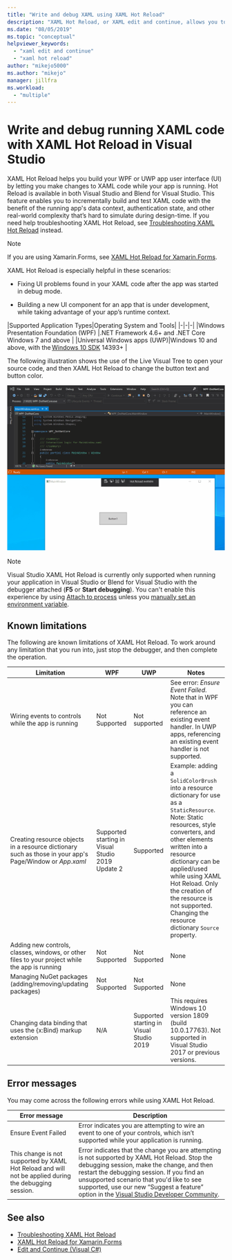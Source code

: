 ```yaml
---
title: "Write and debug XAML using XAML Hot Reload"
description: "XAML Hot Reload, or XAML edit and continue, allows you to make changes to your XAML code while running apps"
ms.date: "08/05/2019"
ms.topic: "conceptual"
helpviewer_keywords:
  - "xaml edit and continue"
  - "xaml hot reload"
author: "mikejo5000"
ms.author: "mikejo"
manager: jillfra
ms.workload:
  - "multiple"
---
```

# Write and debug running XAML code with XAML Hot Reload in Visual Studio

XAML Hot Reload helps you build your WPF or UWP app user interface (UI) by letting you make changes to XAML code while your app is running. Hot Reload is available in both Visual Studio and Blend for Visual Studio. This feature enables you to incrementally build and test XAML code with the benefit of the running app's data context, authentication state, and other real-world complexity that’s hard to simulate during design-time. If you need help troubleshooting XAML Hot Reload, see [Troubleshooting XAML Hot Reload](xaml-hot-reload-troubleshooting.md) instead.

> [!NOTE]
> If you are using Xamarin.Forms, see [XAML Hot Reload for Xamarin.Forms](/xamarin/xamarin-forms/xaml/hot-reload).

XAML Hot Reload is especially helpful in these scenarios:

* Fixing UI problems found in your XAML code after the app was started in debug mode.

* Building a new UI component for an app that is under development, while taking advantage of your app’s runtime context.

|Supported Application Types|Operating System and Tools|
|-|-|-|
|Windows Presentation Foundation (WPF) |.NET Framework 4.6+ and .NET Core</br>Windows 7 and above |
|Universal Windows apps (UWP)|Windows 10 and above, with the [Windows 10 SDK](https://developer.microsoft.com/windows/downloads/windows-10-sdk) 14393+ |

The following illustration shows the use of the Live Visual Tree to open your source code, and then XAML Hot Reload to change the button text and button color.

![XAML Hot Reload](../debugger/media/xaml-hot-reload-using.gif)

> [!NOTE]
> Visual Studio XAML Hot Reload is currently only supported when running your application in Visual Studio or Blend for Visual Studio with the debugger attached (**F5** or **Start debugging**). You can't enable this experience by using [Attach to process](../debugger/attach-to-running-processes-with-the-visual-studio-debugger.md) unless you [manually set an environment variable](xaml-hot-reload-troubleshooting.md#verify-that-you-use-start-debugging-rather-than-attach-to-process).

## Known limitations

The following are known limitations of XAML Hot Reload. To work around any limitation that you run into, just stop the debugger, and then complete the operation.

|Limitation|WPF|UWP|Notes|
|-|-|-|-|
|Wiring events to controls while the app is running|Not Supported|Not supported|See error: *Ensure Event Failed*. Note that in WPF you can reference an existing event handler. In UWP apps, referencing an existing event handler is not supported.|
|Creating resource objects in a resource dictionary such as those in your app's Page/Window or *App.xaml*|Supported starting in Visual Studio 2019 Update 2|Supported|Example: adding a `SolidColorBrush` into a resource dictionary for use as a `StaticResource`.</br>Note: Static resources, style converters, and other elements written into a resource dictionary can be applied/used while using XAML Hot Reload. Only the creation of the resource is not supported.</br> Changing the resource dictionary `Source` property.|
|Adding new controls, classes, windows, or other files to your project while the app is running|Not Supported|Not Supported|None|
|Managing NuGet packages (adding/removing/updating packages)|Not Supported|Not Supported|None|
|Changing data binding that uses the {x:Bind} markup extension|N/A|Supported starting in Visual Studio 2019|This requires Windows 10 version 1809 (build 10.0.17763). Not supported in Visual Studio 2017 or previous versions.|

## Error messages

You may come across the following errors while using XAML Hot Reload.

|Error message|Description|
|-|-|
|Ensure Event Failed|Error indicates you are attempting to wire an event to one of your controls, which isn’t supported while your application is running.|
|This change is not supported by XAML Hot Reload and will not be applied during the debugging session.|Error indicates that the change you are attempting is not supported by XAML Hot Reload. Stop the debugging session, make the change, and then restart the debugging session. If you find an unsupported scenario that you'd like to see supported, use our new “Suggest a feature” option in the [Visual Studio Developer Community](https://developercommunity.visualstudio.com/spaces/8/index.html). |

## See also

* [Troubleshooting XAML Hot Reload](xaml-hot-reload-troubleshooting.md)
* [XAML Hot Reload for Xamarin.Forms](/xamarin/xamarin-forms/xaml/hot-reload)
* [Edit and Continue (Visual C#)](https://docs.microsoft.com/en-us/visualstudio/debugger/edit-and-continue-visual-csharp?view=vs-2019)
